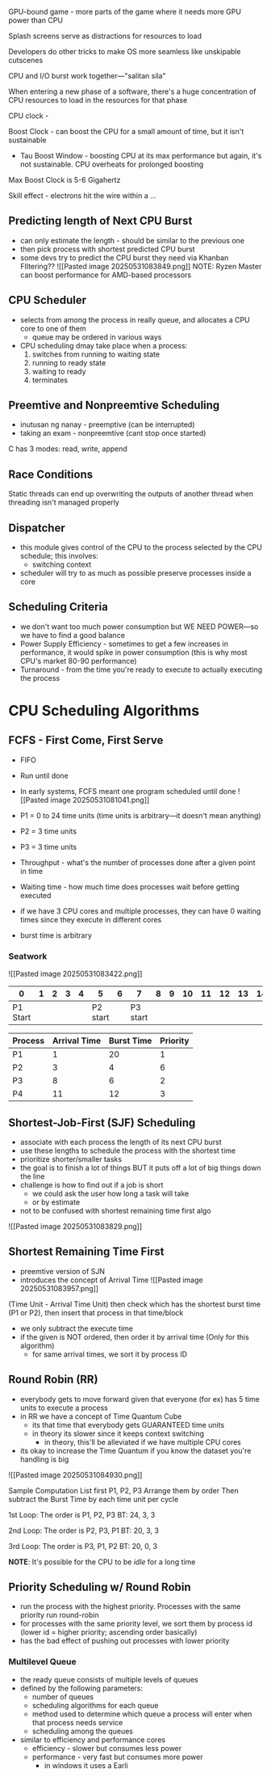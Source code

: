 GPU-bound game - more parts of the game where it needs more GPU power than CPU

Splash screens serve as distractions for resources to load

Developers do other tricks to make OS more seamless like unskipable cutscenes

CPU and I/O burst work together—"salitan sila"

When entering a new phase of a software, there's a huge concentration of CPU resources to load in the resources for that phase

CPU clock - 

Boost Clock - can boost the CPU for a small amount of time, but it isn't sustainable
- Tau Boost Window - boosting CPU at its max performance but again, it's not sustainable. CPU overheats for prolonged boosting

Max Boost Clock is 5-6 Gigahertz

Skill effect - electrons hit the wire within a ... 

## Predicting length of Next CPU Burst
- can only estimate the length - should be similar to the previous one
- then pick process with shortest predicted CPU burst
- some devs try to predict the CPU burst they need via Khanban FIltering??
![[Pasted image 20250531083849.png]]
NOTE:
Ryzen Master can boost performance for AMD-based processors

## CPU Scheduler
- selects from among the process  in really queue, and allocates a CPU core to one of them
	- queue may be ordered in various ways
- CPU scheduling dmay take place when a process:
	1. switches from running to waiting state
	2. running to ready state
	3. waiting to ready
	4. terminates

## Preemtive and Nonpreemtive Scheduling
- inutusan ng nanay - preemptive (can be interrupted)
- taking an exam - nonpreemtive (cant stop once started)

C has 3 modes: read, write, append

## Race Conditions
Static threads can end up overwriting the outputs of another thread when threading isn't managed properly

## Dispatcher
- this module gives control of the CPU to the process selected by the CPU schedule; this involves:
	- switching context
- scheduler will try to as much as possible preserve processes inside a core

## Scheduling Criteria
- we don't want too much power consumption but WE NEED POWER—so we have to find a good balance
- Power Supply Efficiency - sometimes to get a few increases in performance, it would spike in power consumption (this is why most CPU's market 80-90 performance)
- Turnaround - from the time you're ready to execute to actually executing the process

# CPU Scheduling Algorithms
## FCFS - First Come, First Serve
- FIFO
- Run until done
- In early systems, FCFS meant one program scheduled until done
![[Pasted image 20250531081041.png]]

- P1 = 0 to 24 time units (time units is arbitrary—it doesn't mean anything)
- P2 = 3 time units
- P3 = 3 time units
- Throughput - what's the number of processes done after a given point in time
- Waiting time - how much time does processes wait before getting executed
- if we have 3 CPU cores and multiple processes, they can have 0 waiting times since they execute in different cores
- burst time is arbitrary

### Seatwork
![[Pasted image 20250531083422.png]]

| 0        | 1   | 2   | 3   | 4   | 5        | 6   | 7        | 8   | 9   | 10  | 11  | 12  | 13  | 14  | 15  | 16  | 17  | 18  | 19       | 20  | 21  | 22  |
| -------- | --- | --- | --- | --- | -------- | --- | -------- | --- | --- | --- | --- | --- | --- | --- | --- | --- | --- | --- | -------- | --- | --- | --- |
| P1 Start |     |     |     |     | P2 start |     | P3 start |     |     |     |     |     |     |     |     |     |     |     | P4 start |     |     |     |

| Process | Arrival Time | Burst Time | Priority |
| ------- | ------------ | ---------- | -------- |
| P1      | 1            | 20         | 1        |
| P2      | 3            | 4          | 6        |
| P3      | 8            | 6          | 2        |
| P4      | 11           | 12         | 3        |
## Shortest-Job-First (SJF) Scheduling
- associate with each process the length of its next CPU burst
- use these lengths to schedule the process with the shortest time
- prioritize shorter/smaller tasks
- the goal is to finish a lot of things BUT it puts off a lot of big things down the line
- challenge is how to find out if a job is short
	- we could ask the user how long a task will take
	- or by estimate
- not to be confused with shortest remaining time first algo

![[Pasted image 20250531083829.png]]

## Shortest Remaining Time First
- preemtive version of SJN
- introduces the concept of Arrival Time
![[Pasted image 20250531083957.png]]

(Time Unit - Arrival Time Unit) then check which has the shortest burst time (P1 or P2), then insert that process in that time/block
- we only subtract the execute time
- if the given is NOT ordered, then order it by arrival time (Only for this algorithm)
	- for same arrival times, we sort it by process ID 

## Round Robin (RR)
- everybody gets to move forward given that everyone (for ex) has 5 time units to execute a process
- in RR we have a concept of Time Quantum Cube
	- its that time that everybody gets GUARANTEED time units
	- in theory its slower since it keeps context switching
		- in theory, this'll be alleviated if we have multiple CPU cores
- its okay to increase the Time Quantum if you know the dataset you're handling is big

![[Pasted image 20250531084930.png]]

Sample Computation
List first P1, P2, P3
Arrange them by order
Then subtract the Burst Time by each time unit per cycle

1st Loop:
The order is P1, P2, P3 
BT: 24, 3, 3

2nd Loop:
The order is P2, P3, P1
BT: 20, 3, 3

3rd Loop:
The order is P3, P1, P2
BT: 20, 0, 3

**NOTE**: It's possible for the CPU to be *idle* for a long time

## Priority Scheduling w/ Round Robin
- run the process with the highest priority. Processes with the same priority run round-robin
- for processes with the same priority level, we sort them by process id (lower id = higher priority; ascending order basically)
- has the bad effect of pushing out processes with lower priority

### Multilevel Queue
- the ready queue consists of multiple levels of queues
- defined by the following parameters:
	- number of queues
	- scheduling algorithms for each queue
	- method used to determine which queue a process will enter when that process needs service
	- scheduling among the queues
- similar to efficiency and performance cores
	- efficiency - slower but consumes less power
	- performance - very fast but consumes more power
		- in windows it uses a Earli


